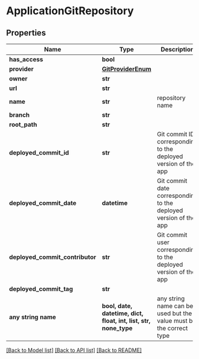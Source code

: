 # ApplicationGitRepository


## Properties
Name | Type | Description | Notes
------------ | ------------- | ------------- | -------------
**has_access** | **bool** |  | [optional] 
**provider** | [**GitProviderEnum**](GitProviderEnum.md) |  | [optional] 
**owner** | **str** |  | [optional] 
**url** | **str** |  | [optional] 
**name** | **str** | repository name | [optional] 
**branch** | **str** |  | [optional] 
**root_path** | **str** |  | [optional] 
**deployed_commit_id** | **str** | Git commit ID corresponding to the deployed version of the app | [optional] 
**deployed_commit_date** | **datetime** | Git commit date corresponding to the deployed version of the app | [optional] [readonly] 
**deployed_commit_contributor** | **str** | Git commit user corresponding to the deployed version of the app | [optional] 
**deployed_commit_tag** | **str** |  | [optional] 
**any string name** | **bool, date, datetime, dict, float, int, list, str, none_type** | any string name can be used but the value must be the correct type | [optional]

[[Back to Model list]](../README.md#documentation-for-models) [[Back to API list]](../README.md#documentation-for-api-endpoints) [[Back to README]](../README.md)



